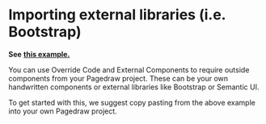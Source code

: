 # Importing external libraries (i.e. Bootstrap)

**See** [**this example.**](https://pagedraw.io/fiddles/importing-libs)

You can use Override Code and External Components to require outside components from your Pagedraw project. These can be your own handwritten components or external libraries like Bootstrap or Semantic UI.

To get started with this, we suggest copy pasting from the above example into your own Pagedraw project.
